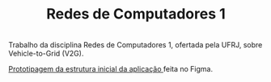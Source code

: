 <h1 align="center"> 
Redes de Computadores 1
</h1>
<br>
Trabalho da disciplina Redes de Computadores 1, ofertada pela UFRJ, sobre Vehicle-to-Grid (V2G).

<a href="https://www.figma.com/proto/PQZ2QecE1SgpVU0rtWvDro/V2G?node-id=8%3A334&scaling=contain&page-id=0%3A1&starting-point-node-id=8%3A334"> Prototipagem da estrutura inicial da aplicação </a> feita no Figma.